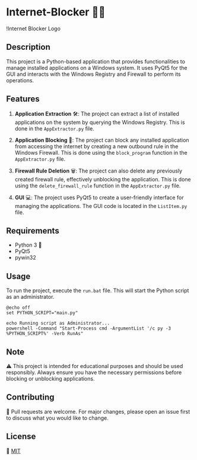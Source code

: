 # Internet-Blocker 🚫🌐

!Internet Blocker Logo
## Description
This project is a Python-based application that provides functionalities to manage installed applications on a Windows system. It uses PyQt5 for the GUI and interacts with the Windows Registry and Firewall to perform its operations.

## Features
1. **Application Extraction** 🛠️: The project can extract a list of installed applications on the system by querying the Windows Registry. This is done in the `AppExtractor.py` file.
  

2. **Application Blocking** 🚫: The project can block any installed application from accessing the internet by creating a new outbound rule in the Windows Firewall. This is done using the `block_program` function in the `AppExtractor.py` file.
  

3. **Firewall Rule Deletion** 🗑️: The project can also delete any previously created firewall rule, effectively unblocking the application. This is done using the `delete_firewall_rule` function in the `AppExtractor.py` file.
  

4. **GUI** 💻: The project uses PyQt5 to create a user-friendly interface for managing the applications. The GUI code is located in the `ListItem.py` file.
   

## Requirements
- Python 3 🐍
- PyQt5
- pywin32

## Usage
To run the project, execute the `run.bat` file. This will start the Python script as an administrator.

```batchfile
@echo off
set PYTHON_SCRIPT="main.py"

echo Running script as Administrator...
powershell -Command "Start-Process cmd -ArgumentList '/c py -3 %PYTHON_SCRIPT%' -Verb RunAs"

```

## Note
⚠️ This project is intended for educational purposes and should be used responsibly. Always ensure you have the necessary permissions before blocking or unblocking applications.

## Contributing
🤝 Pull requests are welcome. For major changes, please open an issue first to discuss what you would like to change.

## License
📝 [MIT](https://choosealicense.com/licenses/mit/)
